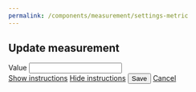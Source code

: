 ```yaml
---
permalink: /components/measurement/settings-metric
---
```

<!-- Start of /components/measurement/settings-metric -->
<div class="container">
<div class="row">
<div class="col-sm-8 offset-sm-2 col-md-6 offset-md-3 mt-2" id="settings-inner">
<h2 id='measurement-main-title'>Update measurement</h2>
<form id="settings-form">
    <!-- username -->
    <div class="input-group key-sm mt-4">
        <span class="input-group-addon td-key">Value</span>
        <input class="form-number form-control text-right" id="m" name="m" value="" type="number">
        <span class="input-group-addon form-units"></span>
    </div>
    <div id="loader" class="text-right">
        <a id="show-instructions" href="#loader" class="btn btn-outline-primary mt-5">Show instructions</a>
        <a id="hide-instructions" href="#loader" class="btn btn-outline-primary mt-5 hidden">Hide instructions</a>
        <button type="submit" class="btn btn-primary mt-5 poh">Save</button>
        <a href="#loader" class="btn btn-outline-info mt-5 close-modal">Cancel</a>
    </div>
</form>
<div id="instructions" class="mt-5"><div>
</div>
</div>
</div>
<!-- End of /components/measurement/settings-metric -->
